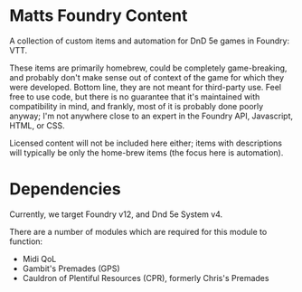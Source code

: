 # Matts Foundry Content
A collection of custom items and automation for DnD 5e games in Foundry: VTT.

These items are primarily homebrew, could be completely game-breaking, and probably don't make sense out of context of the game for which they were developed.  Bottom line, they are not meant for third-party use.  Feel free to use code, but there is no guarantee that it's maintained with compatibility in mind, and frankly, most of it is probably done poorly anyway; I'm not anywhere close to an expert in the Foundry API, Javascript, HTML, or CSS.

Licensed content will not be included here either; items with descriptions will typically be only the home-brew items (the focus here is automation).

# Dependencies
Currently, we target Foundry v12, and Dnd 5e System v4.

There are a number of modules which are required for this module to function:

- Midi QoL
- Gambit's Premades (GPS)
- Cauldron of Plentiful Resources (CPR), formerly Chris's Premades